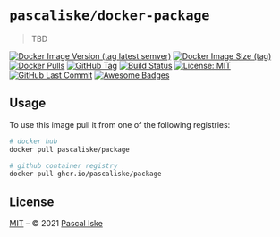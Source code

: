 # `pascaliske/docker-package`

> TBD

[![Docker Image Version (tag latest semver)](https://img.shields.io/docker/v/pascaliske/package/latest?style=flat-square)](https://hub.docker.com/r/pascaliske/package) [![Docker Image Size (tag)](https://img.shields.io/docker/image-size/pascaliske/package/latest?style=flat-square)](https://hub.docker.com/r/pascaliske/package) [![Docker Pulls](https://img.shields.io/docker/pulls/pascaliske/package?style=flat-square)](https://hub.docker.com/r/pascaliske/package) [![GitHub Tag](https://img.shields.io/github/v/tag/pascaliske/docker-package?style=flat-square)](https://github.com/pascaliske/docker-package) [![Build Status](https://img.shields.io/github/workflow/status/pascaliske/docker-package/Image/master?label=build&style=flat-square)](https://github.com/pascaliske/docker-package/actions) [![License: MIT](https://img.shields.io/badge/License-MIT-blue.svg?style=flat-square)](https://opensource.org/licenses/MIT) [![GitHub Last Commit](https://img.shields.io/github/last-commit/pascaliske/docker-package?style=flat-square)](https://github.com/pascaliske/docker-package) [![Awesome Badges](https://img.shields.io/badge/badges-awesome-green.svg?style=flat-square)](https://github.com/Naereen/badges)

## Usage

To use this image pull it from one of the following registries:

```bash
# docker hub
docker pull pascaliske/package

# github container registry
docker pull ghcr.io/pascaliske/package
```

## License

[MIT](LICENSE.md) – © 2021 [Pascal Iske](https://pascaliske.dev)
